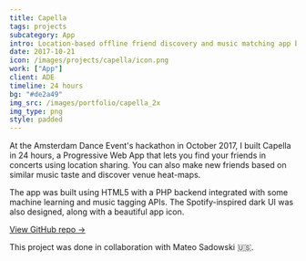 ```yaml
---
title: Capella
tags: projects
subcategory: App
intro: Location-based offline friend discovery and music matching app built for Amsterdam Dance Event in 24 hours.
date: 2017-10-21
icon: /images/projects/capella/icon.png
work: ["App"]
client: ADE
timeline: 24 hours
bg: "#de2a49"
img_src: /images/portfolio/capella_2x
img_type: png
style: padded
---
```


At the Amsterdam Dance Event's hackathon in October 2017, I built Capella in 24 hours, a Progressive Web App that lets you find your friends in concerts using location sharing. You can also make new friends based on similar music taste and discover venue heat-maps.

The app was built using HTML5 with a PHP backend integrated with some machine learning and music tagging APIs. The Spotify-inspired dark UI was also designed, along with a beautiful app icon.

[View GitHub repo &rarr;](https://github.com/AnandChowdhary/ade-hack)

<div class="three-images">
  <div><img alt="" src="/images/projects/capella/home.png"></div>
  <div><img alt="" src="/images/projects/capella/taste.png"></div>
  <div><img alt="" src="/images/projects/capella/location.png"></div>
</div>
<div class="three-images">
  <div><img alt="" src="/images/projects/capella/people.png"></div>
  <div><img alt="" src="/images/projects/capella/emergency.png"></div>
  <div><img alt="" src="/images/projects/capella/settings.png"></div>
</div>
<div class="shadow">
  <div class="two-images">
    <div><img alt="" src="/images/projects/capella/s1.jpg"></div>
    <div><img alt="" src="/images/projects/capella/s2.jpg"></div>
  </div>
  <div class="two-images">
    <div><img alt="" src="/images/projects/capella/s3.jpg"></div>
    <div><img alt="" src="/images/projects/capella/s4.jpg"></div>
  </div>
</div>
<div class="image"><img alt="" src="/images/projects/capella/1.jpg"></div>

<footer>This project was done in collaboration with Mateo Sadowski 🇺🇸.</footer>